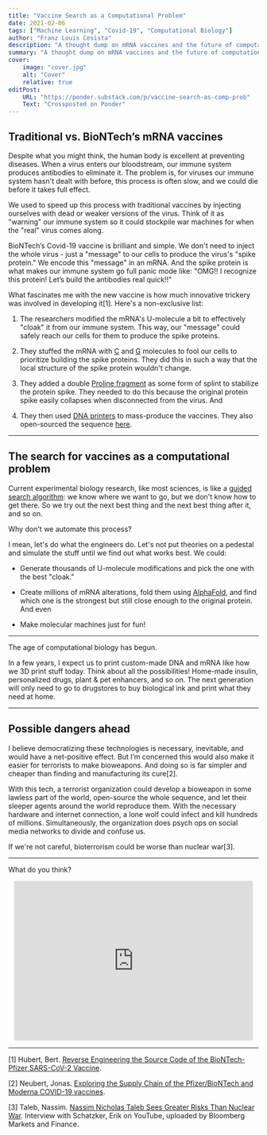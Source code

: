 ```yaml
---
title: "Vaccine Search as a Computational Problem"
date: 2021-02-06
tags: ["Machine Learning", "Covid-19", "Computational Biology"]
author: "Franz Louis Cesista"
description: "A thought dump on mRNA vaccines and the future of computational biology"
summary: "A thought dump on mRNA vaccines and the future of computational biology"
cover:
    image: "cover.jpg"
    alt: "Cover"
    relative: true
editPost:
    URL: "https://ponder.substack.com/p/vaccine-search-as-comp-prob"
    Text: "Crossposted on Ponder"
---
```


## Traditional vs. BioNTech’s mRNA vaccines

Despite what you might think, the human body is excellent at preventing diseases. When a virus enters our bloodstream, our immune system produces antibodies to eliminate it. The problem is, for viruses our immune system hasn't dealt with before, this process is often slow, and we could die before it takes full effect.

We used to speed up this process with traditional vaccines by injecting ourselves with dead or weaker versions of the virus. Think of it as "warning" our immune system so it could stockpile war machines for when the "real" virus comes along.

BioNTech’s Covid-19 vaccine is brilliant and simple. We don't need to inject the whole virus - just a "message" to our cells to produce the virus's "spike protein." We encode this "message" in an mRNA. And the spike protein is what makes our immune system go full panic mode like: "OMG!! I recognize this protein! Let’s build the antibodies real quick!!"

What fascinates me with the new vaccine is how much innovative trickery was involved in developing it[1]. Here's a non-exclusive list:

1. The researchers modified the mRNA's U-molecule a bit to effectively "cloak" it from our immune system. This way, our "message" could safely reach our cells for them to produce the spike proteins.

2. They stuffed the mRNA with [C](https://en.wikipedia.org/wiki/Cytosine) and [G](https://en.wikipedia.org/wiki/Guanine) molecules to fool our cells to prioritize building the spike proteins. They did this in such a way that the local structure of the spike protein wouldn't change.

3. They added a double [Proline fragment](https://en.wikipedia.org/wiki/Proline#Properties_in_protein_structure) as some form of splint to stabilize the protein spike. They needed to do this because the original protein spike easily collapses when disconnected from the virus. And

4. They then used [DNA printers](https://codexdna.com/products/bioxp-system/) to mass-produce the vaccines. They also open-sourced the sequence [here](https://mednet-communities.net/inn/db/media/docs/11889.doc).

---

## The search for vaccines as a computational problem

Current experimental biology research, like most sciences, is like a [guided search algorithm](https://en.wikipedia.org/wiki/Guided_Local_Search): we know where we want to go, but we don't know how to get there. So we try out the next best thing and the next best thing after it, and so on.

Why don't we automate this process?

I mean, let's do what the engineers do. Let's not put theories on a pedestal and simulate the stuff until we find out what works best. We could:

- Generate thousands of U-molecule modifications and pick the one with the best "cloak."

- Create millions of mRNA alterations, fold them using [AlphaFold](https://deepmind.com/blog/article/alphafold-a-solution-to-a-50-year-old-grand-challenge-in-biology), and find which one is the strongest but still close enough to the original protein. And even

- Make molecular machines just for fun!

---

The age of computational biology has begun.

In a few years, I expect us to print custom-made DNA and mRNA like how we 3D print stuff today. Think about all the possibilities! Home-made insulin, personalized drugs, plant & pet enhancers, and so on. The next generation will only need to go to drugstores to buy biological ink and print what they need at home.

---

## Possible dangers ahead

I believe democratizing these technologies is necessary, inevitable, and would have a net-positive effect. But I’m concerned this would also make it easier for terrorists to make bioweapons. And doing so is far simpler and cheaper than finding and manufacturing its cure[2].

With this tech, a terrorist organization could develop a bioweapon in some lawless part of the world, open-source the whole sequence, and let their sleeper agents around the world reproduce them. With the necessary hardware and internet connection, a lone wolf could infect and kill hundreds of millions. Simultaneously, the organization does psych ops on social media networks to divide and confuse us.

If we're not careful, bioterrorism could be worse than nuclear war[3].

---

What do you think?

<center><iframe src="https://ponder.substack.com/embed" width="480" height="320" style="border:1px solid #EEE; background:white;" frameborder="0" scrolling="no"></iframe></center>

---

[1] Hubert, Bert. [Reverse Engineering the Source Code of the BioNTech-Pfizer SARS-CoV-2 Vaccine](https://berthub.eu/articles/posts/reverse-engineering-source-code-of-the-biontech-pfizer-vaccine/).

[2] Neubert, Jonas. [Exploring the Supply Chain of the Pfizer/BioNTech and Moderna COVID-19 vaccines](https://blog.jonasneubert.com/2021/01/10/exploring-the-supply-chain-of-the-pfizer-biontech-and-moderna-covid-19-vaccines/).

[3] Taleb, Nassim. [Nassim Nicholas Taleb Sees Greater Risks Than Nuclear War](https://www.youtube.com/watch?v=7V7W46sOt38&feature=youtu.be). Interview with Schatzker, Erik on YouTube, uploaded by Bloomberg Markets and Finance.
